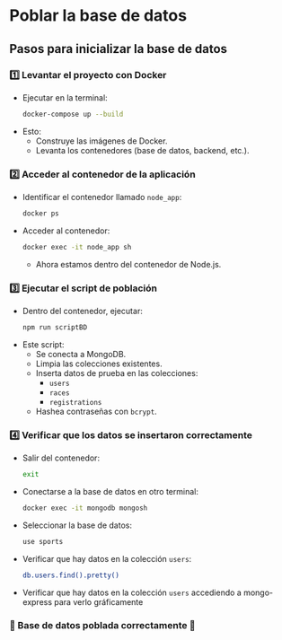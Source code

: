# Poblar la base de datos

## Pasos para inicializar la base de datos

### 1️⃣ Levantar el proyecto con Docker
- Ejecutar en la terminal:
  ```sh
  docker-compose up --build
  ```
- Esto:
  - Construye las imágenes de Docker.
  - Levanta los contenedores (base de datos, backend, etc.).

### 2️⃣ Acceder al contenedor de la aplicación
- Identificar el contenedor llamado `node_app`:
  ```sh
  docker ps
  ```
- Acceder al contenedor:
  ```sh
  docker exec -it node_app sh
  ```
  - Ahora estamos dentro del contenedor de Node.js.

### 3️⃣ Ejecutar el script de población
- Dentro del contenedor, ejecutar:
  ```sh
  npm run scriptBD
  ```
- Este script:
  - Se conecta a MongoDB.
  - Limpia las colecciones existentes.
  - Inserta datos de prueba en las colecciones:
    - `users`
    - `races`
    - `registrations`
  - Hashea contraseñas con `bcrypt`.

### 4️⃣ Verificar que los datos se insertaron correctamente
- Salir del contenedor:
  ```sh
  exit
  ```
- Conectarse a la base de datos en otro terminal:
  ```sh
  docker exec -it mongodb mongosh
  ```
- Seleccionar la base de datos:
  ```sh
  use sports
  ```
- Verificar que hay datos en la colección `users`:
  ```sh
  db.users.find().pretty()
  ```
- Verificar que hay datos en la colección `users` accediendo a mongo-express para verlo gráficamente


### 🎉 Base de datos poblada correctamente 🎉
